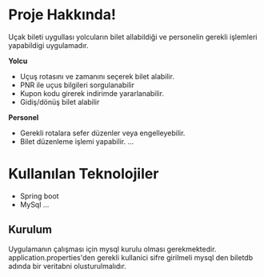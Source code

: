 

# Proje Hakkında!

Uçak bileti uygullası yolcuların bilet allabildiği ve personelin gerekli işlemleri yapabildigi uygulamadır. 

**Yolcu**
 -  Uçuş rotasını  ve zamanını seçerek bilet alabilir.
 - PNR ile uçus bilgileri sorgulanabilir
 - Kupon kodu girerek indirimde yararlanabilir.
 - Gidiş/dönüş bilet alabilir
 
 **Personel**
 
 - Gerekli rotalara sefer düzenler veya engelleyebilir.
 - Bilet düzenleme işlemi yapabilir.
 ...

# Kullanılan Teknolojiler

 - Spring boot
 - MySql
 ...

## Kurulum

Uygulamanın çalışması için mysql kurulu olması gerekmektedir. 
application.properties'den gerekli kullanici sifre girilmeli
mysql den biletdb adında bir veritabni olusturulmalıdır.
